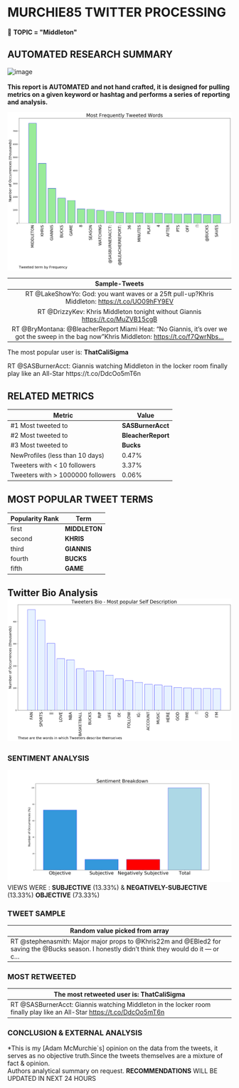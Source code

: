 # MURCHIE85 TWITTER PROCESSING 
&#x1F34E; **TOPIC = "Middleton"**

## AUTOMATED RESEARCH SUMMARY

![image](https://marketingplatform.google.com/about/static/images/gmp/analytics-smb-benefit.jpg)
<br></br>
<b> This report is AUTOMATED and not hand crafted, it is designed for pulling metrics on a given keyword or hashtag and performs a series of reporting and analysis.</b>



![image](TWEETS.png)



|                **Sample-Tweets**        |
| :-------------: |
| RT @LakeShowYo: God: you want waves or a 25ft pull-up?Khris Middleton: https://t.co/UO09hFY9EV |
| RT @DrizzyKev: Khris Middleton tonight without Giannis https://t.co/MuZVB15cgB |
| RT @BryMontana: @BleacherReport Miami Heat: “No Giannis, it’s over we got the sweep in the bag now”Khris Middleton: https://t.co/f7QwrNbs… |

The most popular user is: **ThatCaliSigma**
<div class="alert alert-block alert-danger"> RT @SASBurnerAcct: Giannis watching Middleton in the locker room finally play like an All-Star https://t.co/DdcOo5mT6n</div>

## RELATED METRICS<br>
| Metric | Value |
| ------------- | ------------- |
| #1 Most tweeted to  | **SASBurnerAcct** |
| #2 Most tweeted to  | **BleacherReport** |
| #3 Most tweeted to  | **Bucks** |
| NewProfiles (less than 10 days) | 0.47%  |
| Tweeters with < 10 followers  | 3.37%|
| Tweeters with > 1000000 followers  | 0.06%  |



## MOST POPULAR TWEET TERMS 


| Popularity Rank  | Term |
| ------------- | ------------- |
| first  | **MIDDLETON**  |
| second  | **KHRIS**  |
| third  | **GIANNIS** |
| fourth  | **BUCKS**  |
| fifth  | **GAME**  |


## Twitter Bio Analysis![image](BIO.png)
### SENTIMENT ANALYSIS
![image](sentiment.png)
VIEWS WERE : **SUBJECTIVE**  (13.33%) & **NEGATIVELY-SUBJECTIVE** (13.33%) **OBJECTIVE** (73.33%)

### TWEET SAMPLE 
| Random value picked from array |
| ------------- |
|RT @stephenasmith: Major major props to @Khris22m and @EBled2 for saving the @Bucks season. I honestly didn’t think they would do it — or c… |

### MOST RETWEETED 

| The most retweeted user is: **ThatCaliSigma**  |
| ------------- |
| RT @SASBurnerAcct: Giannis watching Middleton in the locker room finally play like an All-Star https://t.co/DdcOo5mT6n |

### CONCLUSION & EXTERNAL ANALYSIS

*This is my [Adam McMurchie`s] opinion on the data from the tweets, it serves as no objective truth.Since the tweets themselves are a mixture of fact & opinion.<br>
Authors analytical summary on request.
**RECOMMENDATIONS** WILL BE UPDATED IN NEXT  24 HOURS <br>